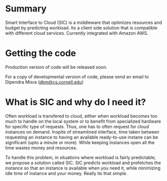 # Summary
Smart Interface to Cloud (SIC) is a middleware that optimizes resources and budget by predicting workload. Its a client side solution that is compatible with different cloud services. Currently integrated with Amazon AWS.

# Getting the code
Production version of code will be released soon. 

For a copy of developmental version of code, please send an email to Dipendra Misra (dkm@cs.cornell.edu) 

# What is SIC and why do I need it?
Often workload is transfered to cloud, either when workload becomes too much to handle on the local system or
to benefit from specialized hardware for specific type of requests. Thus, one has to often request for cloud instances
on demand. Inspite of streamlined interface, time taken between requesting an instance to having an available ready-to-use instane can be significant (upto a minute or more). While keeping instances open all the time wastes money and resources.

To handle this problem, in situations where workload is fairly predictable, we propose a solution called SIC. SIC predicts workload and prefetches the instance so that an instance is available when you need it, while minimizing idle time of instance and your money. Really its that simple.
